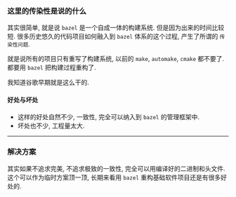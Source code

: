 ### 这里的传染性是说的什么
其实很简单, 就是说 `bazel` 是一个自成一体的构建系统. 但是因为出来的时间比较短. 很多历史悠久的代码项目如何融入到 `bazel` 体系的这个过程, 产生了所谓的 `传染性问题`.

就是说所有的项目只有重写了构建系统, 以前的 `make`, `automake`, `cmake` 都不要了. 都要用 `bazel` 把构建过程重构了. 

我知道谷歌早期就是这么干的.

#### 好处与坏处
- 这样的好处自然不少, 一致性, 完全可以纳入到 `bazel` 的管理框架中. 
- 坏处也不少, 工程量太大.

---

### 解决方案
其实如果不追求完美, 不追求极致的一致性, 完全可以用编译好的二进制和头文件.
这个可以作为临时方案顶一顶, 长期来看用 `bazel` 重构基础软件项目还是有很多好处的.
